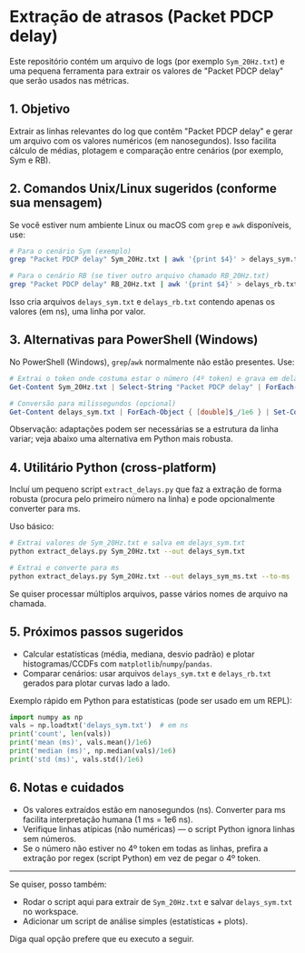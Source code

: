 # Extração de atrasos (Packet PDCP delay)

Este repositório contém um arquivo de logs (por exemplo `Sym_20Hz.txt`) e uma pequena ferramenta para extrair os valores de "Packet PDCP delay" que serão usados nas métricas.

## 1. Objetivo

Extrair as linhas relevantes do log que contêm "Packet PDCP delay" e gerar um arquivo com os valores numéricos (em nanosegundos). Isso facilita cálculo de médias, plotagem e comparação entre cenários (por exemplo, Sym e RB).

## 2. Comandos Unix/Linux sugeridos (conforme sua mensagem)

Se você estiver num ambiente Linux ou macOS com `grep` e `awk` disponíveis, use:

```sh
# Para o cenário Sym (exemplo)
grep "Packet PDCP delay" Sym_20Hz.txt | awk '{print $4}' > delays_sym.txt

# Para o cenário RB (se tiver outro arquivo chamado RB_20Hz.txt)
grep "Packet PDCP delay" RB_20Hz.txt | awk '{print $4}' > delays_rb.txt
```

Isso cria arquivos `delays_sym.txt` e `delays_rb.txt` contendo apenas os valores (em ns), uma linha por valor.

## 3. Alternativas para PowerShell (Windows)

No PowerShell (Windows), `grep`/`awk` normalmente não estão presentes. Use:

```powershell
# Extrai o token onde costuma estar o número (4º token) e grava em delays_sym.txt
Get-Content Sym_20Hz.txt | Select-String "Packet PDCP delay" | ForEach-Object { ($_ -split '\s+')[3] } | Set-Content delays_sym.txt

# Conversão para milissegundos (opcional)
Get-Content delays_sym.txt | ForEach-Object { [double]$_/1e6 } | Set-Content delays_sym_ms.txt
```

Observação: adaptações podem ser necessárias se a estrutura da linha variar; veja abaixo uma alternativa em Python mais robusta.

## 4. Utilitário Python (cross-platform)

Incluí um pequeno script `extract_delays.py` que faz a extração de forma robusta (procura pelo primeiro número na linha) e pode opcionalmente converter para ms.

Uso básico:

```sh
# Extrai valores de Sym_20Hz.txt e salva em delays_sym.txt
python extract_delays.py Sym_20Hz.txt --out delays_sym.txt

# Extrai e converte para ms
python extract_delays.py Sym_20Hz.txt --out delays_sym_ms.txt --to-ms
```

Se quiser processar múltiplos arquivos, passe vários nomes de arquivo na chamada.

## 5. Próximos passos sugeridos

- Calcular estatísticas (média, mediana, desvio padrão) e plotar histogramas/CCDFs com `matplotlib`/`numpy`/`pandas`.
- Comparar cenários: usar arquivos `delays_sym.txt` e `delays_rb.txt` gerados para plotar curvas lado a lado.

Exemplo rápido em Python para estatísticas (pode ser usado em um REPL):

```python
import numpy as np
vals = np.loadtxt('delays_sym.txt')  # em ns
print('count', len(vals))
print('mean (ms)', vals.mean()/1e6)
print('median (ms)', np.median(vals)/1e6)
print('std (ms)', vals.std()/1e6)
```

## 6. Notas e cuidados

- Os valores extraídos estão em nanosegundos (ns). Converter para ms facilita interpretação humana (1 ms = 1e6 ns).
- Verifique linhas atípicas (não numéricas) — o script Python ignora linhas sem números.
- Se o número não estiver no 4º token em todas as linhas, prefira a extração por regex (script Python) em vez de pegar o 4º token.

---

Se quiser, posso também:
- Rodar o script aqui para extrair de `Sym_20Hz.txt` e salvar `delays_sym.txt` no workspace.
- Adicionar um script de análise simples (estatísticas + plots).

Diga qual opção prefere que eu executo a seguir.